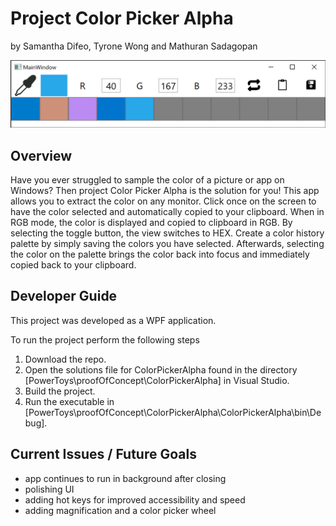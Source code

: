 <h1> Project Color Picker Alpha </h1>
<p>by Samantha Difeo, Tyrone Wong and Mathuran Sadagopan
</p>

<img src="./Resources/images/colorPickerAlpha.png" />

<h2>Overview</h2> 

Have you ever struggled to sample the color of a picture or app on Windows? Then project Color Picker Alpha is the solution for you! This app allows you to extract the color on any monitor. Click once on the screen to have the color selected and automatically copied to your clipboard. When in RGB mode, the color is displayed and copied to clipboard in RGB. By selecting the toggle button, the view switches to HEX. Create a color history palette by simply saving the colors you have selected. Afterwards, selecting the color on the palette brings the color back into focus and immediately copied back to your clipboard.


<h2>Developer Guide</h2>
<p>This project was developed as a WPF application. </p>

<p> To run the project perform the following steps</p>

1. Download the repo.
2. Open the solutions file for ColorPickerAlpha found in the directory [PowerToys\proofOfConcept\ColorPickerAlpha] in Visual Studio.
3. Build the project.
4. Run the executable in [PowerToys\proofOfConcept\ColorPickerAlpha\ColorPickerAlpha\bin\Debug].

<h2>Current Issues / Future Goals</h2>

* app continues to run in background after closing 
* polishing UI
* adding hot keys for improved accessibility and speed
* adding magnification and a color picker wheel
